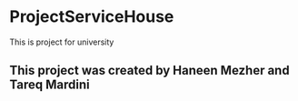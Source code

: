 # ProjectServiceHouse
This is project for university
<h2>This project was created by Haneen Mezher and Tareq Mardini </h2>
